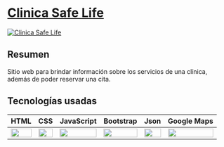 # [Clinica Safe Life](https://peterarce96.github.io/clinica_safeLife/)


[![Clinica Safe Life](https://peterarce96.github.io/clinica_safeLife/img/img_meta.png)](https://peterarce96.github.io/clinica_safeLife/)

## Resumen
Sitio web para brindar información sobre los servicios de una clínica, además de poder reservar una cita.

## Tecnologías usadas 
<table>
    <thead>
      <tr>
        <th>HTML</th>
        <th>CSS</th>
        <th>JavaScript</th>
        <th>Bootstrap</th>
        <th>Json</th>
        <th>Google Maps</th>
      </tr>
    </thead>
    <tbody>
      <tr>
        <td>
          <img src="https://i.postimg.cc/rF6WrLjr/html.png" width="100%" />
        </td>
        <td>
          <img src="https://i.postimg.cc/mgSDG9F2/css.png" width="100%" />
        </td>
        <td>
          <img
            src="https://upload.wikimedia.org/wikipedia/commons/thumb/9/99/Unofficial_JavaScript_logo_2.svg/1200px-Unofficial_JavaScript_logo_2.svg.png" width="100%" />
        </td>
        <td>
          <img
            src="https://upload.wikimedia.org/wikipedia/commons/thumb/b/b2/Bootstrap_logo.svg/1200px-Bootstrap_logo.svg.png"
            width="100%" />
        </td>
        <td>
          <img
            src="https://joinup.ec.europa.eu/sites/default/files/news/logo/2020-05/json-logo.png"
            width="100%" />
        </td>
        <td>
          <img
            src="https://th.bing.com/th/id/OIP.SIRwOHx60Jkp4Lgg3uM_gwAAAA?pid=ImgDet&rs=1"
            width="100%" />
        </td>  
      </tr>
    </tbody>
  </table>